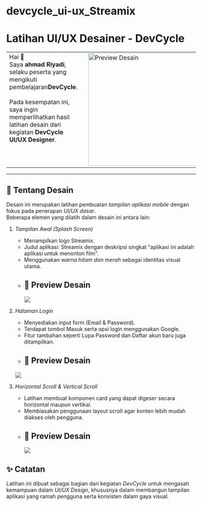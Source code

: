 # devcycle_ui-ux_Streamix
# Latihan UI/UX Desainer - DevCycle

<table>
  <tr>
    <td style="vertical-align: top; padding-right: 20px;">
      Hai 👋 <br>
      Saya <b>ahmad Riyadi</b>, selaku peserta yang mengikuti pembelajaran<b>DevCycle</b>. <br><br>
      Pada kesempatan ini, saya ingin memperlihatkan hasil latihan desain dari kegiatan 
      <b>DevCycle UI/UX Designer</b>.
    </td>
    <td>
      <img src="foto.png" alt="Preview Desain" width="300" height="300">
    </td>
  </tr>
</table>


---

## 🎨 Tentang Desain

Desain ini merupakan latihan pembuatan *tampilan aplikasi mobile* dengan fokus pada penerapan *UI/UX dasar*.  
Beberapa elemen yang dilatih dalam desain ini antara lain:

1. *Tampilan Awal (Splash Screen)*  
   - Menampilkan logo Streamix.  
   - Judul aplikasi: Streamix dengan deskripsi singkat "aplikasi ini adalah aplikasi untuk menonton film".  
   - Menggunakan *warna hitam dan merah* sebagai identitas visual utama.
   - ## 📱 Preview Desain
     ![](tampilanAwal.png)

2. *Halaman Login*  
   - Menyediakan input form (Email & Password).  
   - Terdapat tombol Masuk serta opsi login menggunakan Google.  
   - Fitur tambahan seperti Lupa Password dan Daftar akun baru juga ditampilkan.
   -  ## 📱 Preview Desain
     ![](SignIn.png)
  
3. *Horizontal Scroll & Vertical Scroll*  
   - Latihan membuat komponen card yang dapat digeser secara horizontal maupun vertikal.
   - Membiasakan penggunaan layout scroll agar konten lebih mudah diakses oleh pengguna.
   - ## 📱 Preview Desain
     ![](home.png)


## ✨ Catatan

Latihan ini dibuat sebagai bagian dari kegiatan *DevCycle* untuk mengasah kemampuan dalam *UI/UX Design*, khususnya dalam membangun tampilan aplikasi yang ramah pengguna serta konsisten dalam gaya visual.

